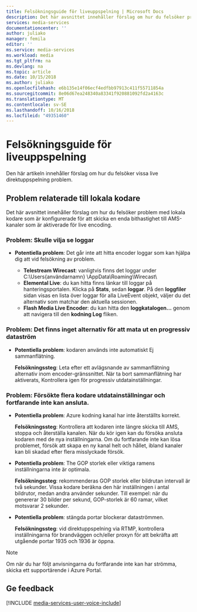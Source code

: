 ```yaml
---
title: Felsökningsguide för liveuppspelning | Microsoft Docs
description: Det här avsnittet innehåller förslag om hur du felsöker problem med direktsänd strömning.
services: media-services
documentationcenter: ''
author: juliako
manager: femila
editor: ''
ms.service: media-services
ms.workload: media
ms.tgt_pltfrm: na
ms.devlang: na
ms.topic: article
ms.date: 10/15/2018
ms.author: juliako
ms.openlocfilehash: e6b135e14f06ecf4edfbb97913c411f55711854a
ms.sourcegitcommit: 8e06d67ea248340a83341f920881092fd2a4163c
ms.translationtype: MT
ms.contentlocale: sv-SE
ms.lasthandoff: 10/16/2018
ms.locfileid: "49351460"
---
```

# <a name="troubleshooting-guide-for-live-streaming"></a>Felsökningsguide för liveuppspelning
Den här artikeln innehåller förslag om hur du felsöker vissa live direktuppspelning problem.

## <a name="issues-related-to-on-premises-encoders"></a>Problem relaterade till lokala kodare
Det här avsnittet innehåller förslag om hur du felsöker problem med lokala kodare som är konfigurerade för att skicka en enda bithastighet till AMS-kanaler som är aktiverade för live encoding.

### <a name="problem-would-like-to-see-logs"></a>Problem: Skulle vilja se loggar
* **Potentiella problem**: Det går inte att hitta encoder loggar som kan hjälpa dig att vid felsökning av problem.
  
  * **Telestream Wirecast**: vanligtvis finns det loggar under C:\Users\{användarnamn} \AppData\Roaming\Wirecast\ 
  * **Elemental Live**: du kan hitta finns länkar till loggar på hanteringsportalen. Klicka på **Stats**, sedan **loggar**. På den **loggfiler** sidan visas en lista över loggar för alla LiveEvent objekt, väljer du det alternativ som matchar den aktuella sessionen. 
  * **Flash Media Live Encoder**: du kan hitta den **loggkatalogen...**  genom att navigera till den **kodning Log** fliken.

### <a name="problem-there-is-no-option-for-outputting-a-progressive-stream"></a>Problem: Det finns inget alternativ för att mata ut en progressiv dataström
* **Potentiella problem**: kodaren används inte automatiskt Ej sammanflätning. 
  
    **Felsökningssteg**: Leta efter ett avlägsnande av sammanflätning alternativ inom encoder-gränssnittet. När ta bort sammanflätning har aktiverats, Kontrollera igen för progressiv utdatainställningar. 

### <a name="problem-tried-several-encoder-output-settings-and-still-unable-to-connect"></a>Problem: Försökte flera kodare utdatainställningar och fortfarande inte kan ansluta.
* **Potentiella problem**: Azure kodning kanal har inte återställts korrekt. 
  
    **Felsökningssteg**: Kontrollera att kodaren inte längre skicka till AMS, stoppa och återställa kanalen. När du kör igen kan du försöka ansluta kodaren med de nya inställningarna. Om du fortfarande inte kan lösa problemet, försök att skapa en ny kanal helt och hållet, ibland kanaler kan bli skadad efter flera misslyckade försök.  
* **Potentiella problem**: The GOP storlek eller viktiga ramens inställningarna inte är optimala. 
  
    **Felsökningssteg**: rekommenderas GOP storlek eller bildrutan intervall är två sekunder. Vissa kodare beräkna den här inställningen i antal bildrutor, medan andra använder sekunder. Till exempel: när du genererar 30 bilder per sekund, GOP-storlek är 60 ramar, vilket motsvarar 2 sekunder.  
* **Potentiella problem**: stängda portar blockerar dataströmmen. 
  
    **Felsökningssteg**: vid direktuppspelning via RTMP, kontrollera inställningarna för brandväggen och/eller proxyn för att bekräfta att utgående portar 1935 och 1936 är öppna. 

> [!NOTE]
> Om när du har följt anvisningarna du fortfarande inte kan har strömma, skicka ett supportärende i Azure Portal.
> 
> 

## <a name="provide-feedback"></a>Ge feedback
[!INCLUDE [media-services-user-voice-include](../../../includes/media-services-user-voice-include.md)]

